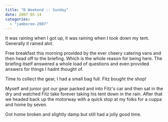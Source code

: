 ```yaml
---
title: "D Weekend :: Sunday"
date: 2007-05-14
categories: 
  - "jamboree-2007"
---
```


It was raining when I got up, it was raining when I took down my tent. Generally it rained alot.

Free breakfast this morning provided by the ever cheery catering vans and then head off to the briefing. Which is the whole reason for being here. The briefing itself answered a whole load of questions and even provided answers for things I hadnt thought of.

Time to collect the gear, I had a small bag full. Fitz bought the shop!

Myself and junior got our gear packed and into Fitz's car and then sat in the dry and watched Fitz take forever taking his tent down in the rain. After that we headed back up the motorway with a quick stop at my folks for a cuppa and home by seven.

Got home broken and slightly damp but still had a jolly good time.
